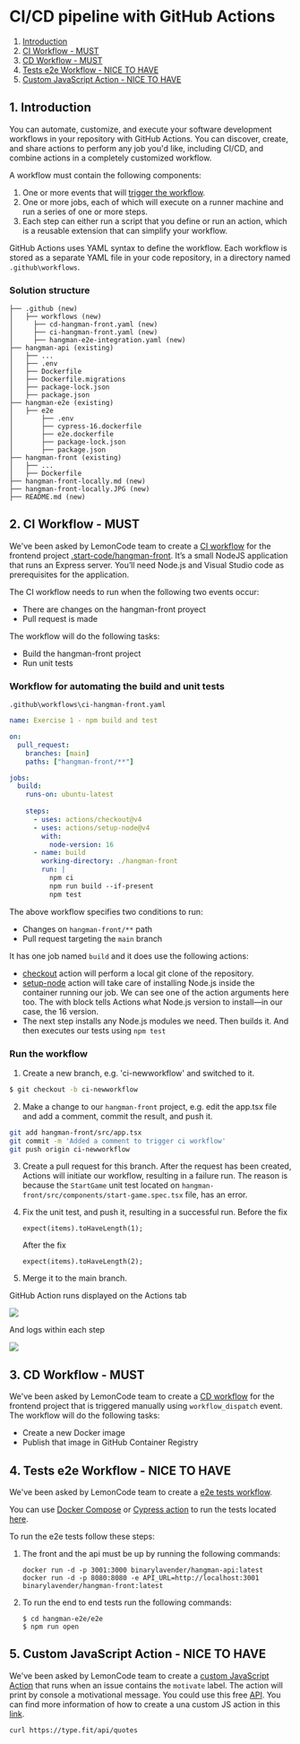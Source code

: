 # CI/CD pipeline with GitHub Actions 
1. [Introduction](#intro)
2. [CI Workflow - MUST](#ci)
3. [CD Workflow - MUST](#cd)
4. [Tests e2e Workflow - NICE TO HAVE](#e2e)
5. [Custom JavaScript Action - NICE TO HAVE](#js)

<a name="intro"></a>
## 1. Introduction

You can automate, customize, and execute your software development workflows in your repository with GitHub Actions. You can discover, create, and share actions to perform any job you'd like, including CI/CD, and combine actions in a completely customized workflow.

A workflow must contain the following components:

1. One or more events that will [trigger the workflow](https://docs.github.com/en/actions/using-workflows/triggering-a-workflow).
2. One or more jobs, each of which will execute on a runner machine and run a series of one or more steps.
3. Each step can either run a script that you define or run an action, which is a reusable extension that can simplify your workflow.

GitHub Actions uses YAML syntax to define the workflow. Each workflow is stored as a separate YAML file in your code repository, in a directory named `.github\workflows`.

### Solution structure
```
├── .github (new) 
│   ├── workflows (new)
│     ├── cd-hangman-front.yaml (new)
│     ├── ci-hangman-front.yaml (new)
│     ├── hangman-e2e-integration.yaml (new)
├── hangman-api (existing)
│   ├── ...
│   ├── .env 
│   ├── Dockerfile 
│   ├── Dockerfile.migrations 
│   ├── package-lock.json 
│   ├── package.json 
├── hangman-e2e (existing)
│   ├── e2e
│       ├── .env 
│       ├── cypress-16.dockerfile 
│       ├── e2e.dockerfile
│       ├── package-lock.json 
│       ├── package.json 
├── hangman-front (existing)
│   ├── ...
│   ├── Dockerfile 
├── hangman-front-locally.md (new)
├── hangman-front-locally.JPG (new)
├── README.md (new)
```

<a name="ci"></a>
## 2. CI Workflow - MUST

We've been asked by LemonCode team to create a [CI workflow](https://github.com/Lemoncode/bootcamp-devops-lemoncode/tree/master/03-cd/exercises#1-crea-un-workflow-ci-para-el-proyecto-de-frontend---obligatorio) for the frontend project [.start-code/hangman-front](https://github.com/Lemoncode/bootcamp-devops-lemoncode/tree/master/03-cd/03-github-actions/.start-code/hangman-front). It’s a small NodeJS application that runs an Express server. You’ll need Node.js and Visual Studio code as prerequisites for the application.

The CI workflow needs to run when the following two events occur:
* There are changes on the hangman-front proyect   
* Pull request is made

The workflow will do the following tasks:

* Build the hangman-front project
* Run unit tests


### Workflow for automating the build and unit tests 

`.github\workflows\ci-hangman-front.yaml` 

```yaml
name: Exercise 1 - npm build and test

on:   
  pull_request:
    branches: [main]
    paths: ["hangman-front/**"]

jobs:
  build:
    runs-on: ubuntu-latest
   
    steps:
      - uses: actions/checkout@v4
      - uses: actions/setup-node@v4
        with:
          node-version: 16
      - name: build
        working-directory: ./hangman-front
        run: |
          npm ci
          npm run build --if-present
          npm test
```

The above workflow specifies two conditions to run:
* Changes on `hangman-front/**` path 
* Pull request targeting the `main` branch

It has one job named `build` and it does use the following actions:

* [checkout](https://github.com/actions/checkout) action will perform a local git clone of the repository.
* [setup-node](https://github.com/actions/setup-node) action will take care of installing Node.js inside the container running our job. We can see one of the action arguments here too. The with block tells Actions what Node.js version to install—in our case, the 16 version.
* The next step installs any Node.js modules we need. Then builds it. And then executes our tests using `npm test`

### Run the workflow
1. Create a new branch, e.g. 'ci-newworkflow' and switched to it.
```bash
$ git checkout -b ci-newworkflow
```

2. Make a change to our `hangman-front` project, e.g. edit the app.tsx file and add a comment, commit the result, and push it.

```bash
git add hangman-front/src/app.tsx
git commit -m 'Added a comment to trigger ci workflow'
git push origin ci-newworkflow
```

3. Create a pull request for this branch. After the request has been created, Actions will initiate our workflow, resulting in a failure run. The reason is because the `StartGame` unit test located on `hangman-front/src/components/start-game.spec.tsx` file, has an error. 

4. Fix the unit test, and push it, resulting in a successful run.
   Before the fix
   ``` 
   expect(items).toHaveLength(1);
   ```
   After the fix
   ```
   expect(items).toHaveLength(2);
   ```
5. Merge it to the main branch.

GitHub Action runs displayed on the Actions tab 

![](./images/01_02_actions.png)

And logs within each step

![](./images/01_02_actions.png)

<a name="cd"></a>
## 3. CD Workflow - MUST
We've been asked by LemonCode team to create a [CD workflow](https://github.com/Lemoncode/bootcamp-devops-lemoncode/tree/master/03-cd/exercises#2-crea-un-workflow-cd-para-el-proyecto-de-frontend---obligatorio) for the frontend project that is triggered manually using `workflow_dispatch` event.
The workflow will do the following tasks:

* Create a new Docker image 
* Publish that image in GitHub Container Registry

<a name="e2e"></a>
## 4. Tests e2e Workflow - NICE TO HAVE

We've been asked by LemonCode team to create a [e2e tests workflow](https://github.com/Lemoncode/bootcamp-devops-lemoncode/tree/master/03-cd/exercises#3-crea-un-workflow-que-ejecute-tests-e2e---opcional).

You can use [Docker Compose](https://docs.docker.com/compose/gettingstarted/) or [Cypress action](https://github.com/cypress-io/github-action) to run the tests located [here](https://github.com/Lemoncode/bootcamp-devops-lemoncode/tree/master/03-cd/03-github-actions/.start-code/hangman-e2e/e2e).

To run the e2e tests follow these steps:

1. The front and the api must be up by running the following commands:
   
    ```
    docker run -d -p 3001:3000 binarylavender/hangman-api:latest
    docker run -d -p 8080:8080 -e API_URL=http://localhost:3001 binarylavender/hangman-front:latest
    ```
2. To run the end to end tests run the following commands:
    ```
    $ cd hangman-e2e/e2e
    $ npm run open
    ```
<a name="js"></a>
## 5. Custom JavaScript Action - NICE TO HAVE
We've been asked by LemonCode team to create a [custom JavaScript Action](https://github.com/Lemoncode/bootcamp-devops-lemoncode/tree/master/03-cd/exercises#4-crea-una-custom-javascript-action---opcional) that runs when an issue contains the `motivate` label. The action will print by console a motivational message. You could use this free [API](https://type.fit/#%7B%22text%22:%22Welcome%20to%20Type.fit!%5CnA%20keyboard%20typing%20practice%20web%20application.%5CnDesigned%20for%20the%20improvement%20of%20typing%20speed%20along%20with%20accuracy.%22%7D). You can find more information of how to create a una custom JS action in this [link](https://docs.github.com/es/actions/creating-actions/creating-a-javascript-action).

`curl https://type.fit/api/quotes`